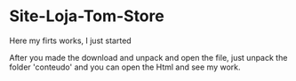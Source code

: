 # Site-Loja-Tom-Store
Here my firts works, I just started

After you made the download and unpack and open the file, just unpack the folder 'conteudo' and you can open the Html and see my work.
